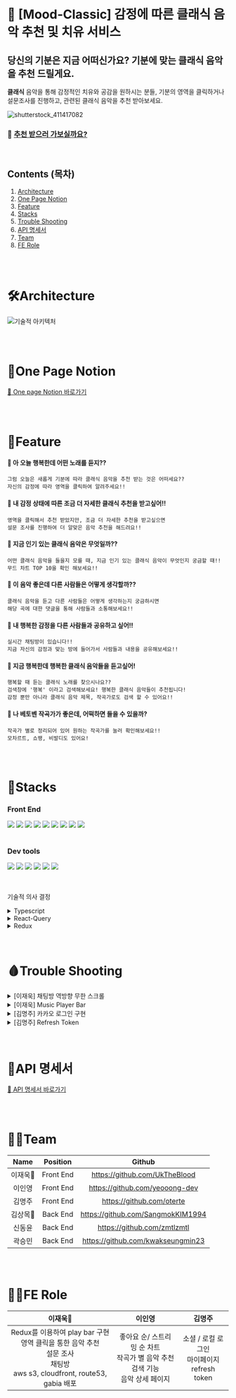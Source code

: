 # 🎹 [Mood-Classic] 감정에 따른 클래식 음악 추천 및 치유 서비스

## 당신의 기분은 지금 어떠신가요? 기분에 맞는 클래식 음악을 추천 드릴게요.
**클래식** 음악을 통해 감정적인 치유와 공감을 원하시는 분들, 기분의 영역을 클릭하거나 설문조사를 진행하고, 관련된 클래식 음악을 추천 받아보세요.

![shutterstock_411417082](https://user-images.githubusercontent.com/103476685/233306512-3800aa2f-6388-4389-ab26-2c754e9eff49.jpg)


### 🎻 [추천 받으러 가보실까요?](https://mood-classic.site/)

<br />

## Contents (목차)
1. [Architecture](#Architecture)
2. [One Page Notion](#One-Page-Notion)
3. [Feature](#Feature)
4. [Stacks](#Stacks)
5. [Trouble Shooting](#Trouble-Shooting)
6. [API 명세서](#API-명세서)
7. [Team](#Team)
8. [FE Role](#FE-Role)

<br />
<br />

# 🛠Architecture
![기술적 아키텍처](https://user-images.githubusercontent.com/103476685/233048063-e56a3e1e-a251-45ce-a174-5e56cc7e71d0.PNG)

<br />
<br />

# 📖One Page Notion
[📕 One page Notion 바로가기](https://www.notion.so/Mood-Classic-c51f26f6ce2f4442a747f01959dcbc94)

<br />
<br />

# 🎹Feature 
#### 🎻 아 오늘 행복한데 어떤 노래를 듣지??
  ```
  그럼 오늘은 새롭게 기분에 따라 클래식 음악을 추천 받는 것은 어떠세요??
  자신의 감정에 따라 영역을 클릭하여 알려주세요!!
  ```
#### 🎸 내 감정 상태에 따른 조금 더 자세한 클래식 추천을 받고싶어!!
  ```
  영역을 클릭해서 추천 받았지만, 조금 더 자세한 추천을 받고싶으면
  설문 조사를 진행하여 더 알맞은 음악 추천을 해드려요!!
  ```
#### 🎼 지금 인기 있는 클래식 음악은 무엇일까??
  ```
  어떤 클래식 음악을 들을지 모를 때, 지금 인기 있는 클래식 음악이 무엇인지 궁금할 때!!
  무드 차트 TOP 10을 확인 해보세요!!
  ```
#### 🎺 이 음악 좋은데 다른 사람들은 어떻게 생각할까??
  ```
  클래식 음악을 듣고 다른 사람들은 어떻게 생각하는지 궁금하시면
  해당 곡에 대한 댓글을 통해 사람들과 소통해보세요!!
  ```
#### 🎷 내 행복한 감정을 다른 사람들과 공유하고 싶어!!
  ```
  실시간 채팅방이 있습니다!! 
  지금 자신의 감정과 맞는 방에 들어가서 사람들과 내용을 공유해보세요!!
  ```
#### 📯 지금 행복한데 행복한 클래식 음악들을 듣고싶어!
  ```
  행복할 때 듣는 클래식 노래를 찾으시나요?? 
  검색창에 '행복' 이라고 검색해보세요! 행복한 클래식 음악들이 추천됩니다!
  감정 뿐만 아니라 클래식 음악 제목, 작곡가로도 검색 할 수 있어요!!
  ```
#### 🥁 나 베토벤 작곡가가 좋은데, 어떡하면 들을 수 있을까?
  ```
  작곡가 별로 정리되어 있어 원하는 작곡가를 눌러 확인해보세요!!
  모차르트, 쇼팽, 비발디도 있어요!
  ```

<br />
<br />

# 🎩Stacks
### Front End

<div>
  <img src="https://img.shields.io/badge/TYPESCRIPT-3178C6?style=for-the-badge&logo=Typescript&logoColor=black"> 
  <img src="https://img.shields.io/badge/REACT-61DAFB?style=for-the-badge&logo=REACT&logoColor=black"> 
  <img src="https://img.shields.io/badge/REACT QUERY-FF4154?style=for-the-badge&logo=React Query&logoColor=white"> 
  <img src="https://img.shields.io/badge/styledComponents-DB7093?style=for-the-badge&logo=styledComponents&logoColor=white"> 
  <img src="https://img.shields.io/badge/CSS3-1572B6?style=for-the-badge&logo=CSS3&logoColor=white"> 
  <img src="https://img.shields.io/badge/AXIOS-5A29E4?style=for-the-badge&logo=AXIOS&logoColor=white"> 
  <img src="https://img.shields.io/badge/REACT ROUTER-CA4245?style=for-the-badge&logo=REACTROUTER&logoColor=white"> 
  <img src="https://img.shields.io/badge/redux-764ABC?style=for-the-badge&logo=#764ABC&logoColor=white"> 
  <img src="https://img.shields.io/badge/socket.io-3010101?style=for-the-badge&logo=socketdotio&logoColor=white"> 
</div>

<br />

### Dev tools
<div>
  <img src="https://img.shields.io/badge/Github-181717?style=for-the-badge&logo=GITHUB&logoColor=white"> 
  <img src="https://img.shields.io/badge/VISUAL STUDIO CODE-007ACC?style=for-the-badge&logo=VISUAL STUDIO CODE&logoColor=white"> 
  <img src="https://img.shields.io/badge/Git-F05032?style=for-the-badge&logo=Git&logoColor=white"> 
  <img src="https://img.shields.io/badge/Figma-F24E1E?style=for-the-badge&logo=FIGMA&logoColor=white"> 
  <img src="https://img.shields.io/badge/notion-000000?style=for-the-badge&logo=notion&logoColor=white"> 
  <img src="https://img.shields.io/badge/amazons 3-569A31?style=for-the-badge&logo=amazons3&logoColor=white"> 
</div>

<br />
<br />

기술적 의사 결정 
<details>
  <summary>Typescript</summary>
  <div markdown="2">
    <div>
      
      - 높은 수준의 코드 탐색과 디버깅으로 버그 예방
        → 코드의 목적을 명시하고 목적에 맞지 않는 타입의 변수나 함수들에서 에러를 발생시켜 버그를 사전에 제거
        → 코드 자동 완성이나 실행 전 피드백을 제공하여 작업과 동시에 디버깅이 가능하여 생산성을 높일 수 있음
  </div>
</details>
  
<details>
  <summary>React-Query</summary>
  <div markdown="2">
    <div>
      
      - API 호출에 필요한 로직을 구현하는 것이 더욱 간단
      - 데이터를 가져오는 데 필요한 로딩, 에러 및 캐싱 상태를 쉽게 관리
      - API 호출을 자동으로 캐시하고, 일시적으로 인터넷 연결이 끊겼을 때에도 캐시된 데이터를 제공
  </div>
</details>
<details>
  <summary>Redux</summary>
  <div markdown="2">
    <div>
      
      1. 요구사항
        - 음악 플레이어 바를 구현하는데 있어 전역적으로 상태를 관리할 수 있어야 함
      
      2. 선택지
        1안) Recoil을 사용하여 전역 상태를 관리
        2안) Redux를 사용하여 전역 상태 관리
      
      3. 의사 결정
        - 처음 잡은 전역으로 관리하려는 state가 적었지만, 추후에 플레이 리스트를 만들거나 
          자신이 듣고 싶은 음악을 추가하는 등 음악 플레이어 바의 확장성이 넓어지고 커질 수 있어 
          Redux를 사용하는 것으로 결정하게 됨
  </div>
</details>

<br />
<br />

# 🩸Trouble Shooting
<details>
  <summary>[이재욱] 채팅방 역방향 무한 스크롤</summary>
  <div markdown="2">
    <div>
      
       1. 채팅방에서 무한 스크롤 구현 시 스크롤이 맨 위로 고정되는 문제
          스크롤을 최상단으로 올렸을 때, 새로운 데이터들이 로딩이 되면서
          스크롤의 위치가 최상단에서 이전 스크롤 위치로 변경돼야 한다.
         → 즉, 데이터가 로딩이 되고 스크롤의 위치가 맨 위로 되어 있어,
          보여지는 데이터의 값들이 순서대로 보여지지 않는데,
          스크롤의 위치를 변경하여 순서대로 보이도록 해야 한다.
      
      2. 접근
        1) prevScroll을 state 값으로 만들고, 들어왔을 때, scrollRef.current.scrollHeight 값으로 지정해준다.
        2) target이 들어왔을 때, 바뀐 scrollRef.current.scrollHeight 에서 prevScroll을 뺀 것을 scrollTop으로 옮겨준다.
        3) prevScroll을 scrollRef.current.scrollHeight로 지정해준다.
           → 바로바로 적용이 될 줄 알았지만, prevScroll이 scrollRef.current.scrollHeight로 지정되었을 때, 
            채팅 방의 채팅 내역을 불러오기 전에 prevScroll이 지정되어 문제가 생겼다.
      
      3. 해결
        - prevScroll을 시간 차를 두어 prevScroll을 지정해주어 채팅방 내역이 들어왔을 때, 
          prevScroll을 지정할 수 있도록 setTimeout을 사용하여 해결
      
      4. 리팩토링
        1) prevScroll을 setTimeout으로 시간을 지정했을 때, 지정한 시간보다 이전 채팅 방 내역을 받는 시간이 긴 경우 
          prevScroll의 지정이 늦게 될 것 같다는 생각이 들어 다른 방법을 찾아보았음.
        2) prevScroll은 받아온 채팅 내역 즉, 설정해둔 state(beforeChatData)가 변경되었을 때, 
          prevScroll을 다시 set하는 로직으로 구현하였다.
        3) 이로 인해 만약 채팅 방의 이전 내역들을 불러오는데, 시간이 걸리더라도 prevScroll이 
          필요한 타이밍에 변경되도록 로직을 수정하였다. 

  </div>
</details>
<details>
  <summary>[이재욱] Music Player Bar</summary>
  <div markdown="2">
    <div>
      
      1. 많은 페이지에서 사용하는 Music Player Bar를 만들어야 하는 문제
        많은 페이지에서 music player를 사용할 수 있는 컴포넌트를 만들어야 했다.
        요구 사항:  페이지 이동을 해도 음악이 끊기지 않아야 함
      
      2. 선택 사항
        1) Audio-h5-player 라이브러리를 사용하여 player bar을 구현
        2) Music Player을 Custom하여 구현
      
        → 이미 구현해둔 streaming을 올리는 api에서 사용하는 onTimeUpdate 이벤트가 
          Audio-h5-player에서 사용할 수 없고, 내가 원하는 대로 css를 사용하여 표현하기 어려워 
          custom하여 사용하기로 결정
      3. 접근 및 구현
        1) music의 총 시간과 진행되고 있는 시간 
          - audio에서 제공하는 currentTime 과 duration을 사용하여 
            01 : 33 / 03 : 45 같은 음악의 시간을 계산하여 표시해주었음
            → duration과 currentTime은 사용자가 알기 쉽게 알려주는 것이 아닌 
              3분이면 180.43614 같이 소수점까지 나타내기 때문에 이를 해결하기 위해 
              calcurate라는 함수를 만들어 분과 초를 나누어 표현해주었다.
        2) prograss bar 구현
          - 음악이 진행되고 있는 재생 바를 구현해야 하는데, dealt라는 state를 만듦
          - 음악의 진행률울 %로 구하기 위해 currentTime을 duration으로 나누고 이를 100을 곱하였음
            → 위의 값을 string으로 변환하여 setDealt로 dealt에 넣어줌
              (dealt를 스타일 컴포넌트의 background-color로 prop를 내려 구현)
        3) 전역으로 관리하며 페이지 이동 시에도 끊기지 않도록 구현
          - 전역으로 관리 : redux를 통해 모든 컴포넌트에서 접근할 수 있도록 구현
          - 페이지 이동시 음악이 끊기지 않도록 구현
            : react-router-dom에서 제공하는 outlet 메서드를 통해 layout을 구상하여 해결
  </div>
</details>
<details>
  <summary>[김명주] 카카오 로그인 구현</summary>
  <div>
    <div markdown="2">
      1. 카카오 로그인 구현 시, 백엔드에서 보내는 토큰을 받아올 수 없는 문제
        - 백엔드에서 구현과 관련된 로직을 전부 처리하고, jwt 토큰을 발급받아 프론트엔드로 건네주고, 
          프론트엔드에서 그 토큰을 저장한다.
          → 프론트엔드에서는 카카오 로그인 버튼만 구현하고, 버튼 클릭 시 지정된 Redirect URI에서 
            POST 요청을 통해 토큰을 받고 저장해야한다.
      
      2. 접근
        백엔드에서 모든 로직을 처리하고 프론트엔드에 토큰을 넘겨준다.
        →  프론트엔드에서는 버튼만 구현하고 클릭 시 Redirect URI로 이동하게 하면 되었으나, 
          서로 도메인 주소가 다를 경우 백엔드에서 보내준 토큰을 프론트엔드에서는 
          접근할 방법이 없어서 이 방법으로는 구현 실패
      
      3. 해결 
        - 프론트엔드에서 백엔드에게 인가코드를 넘겨주고, 백엔드에서는 받은 인가코드를 가지고 로직을 처리하여 
          프론트엔드에게 토큰을 넘겨준다
          → 프론트엔드는 로그인 버튼 클릭 시 지정된 Redirect URI로 이동하게 만들고 백엔드에서도 
            프론트엔드에서 접근 가능한 Redirect URI를 설정한 뒤, 프론트엔드는 그곳에서 카카오쪽에서 
            보내준 인가 코드를 백엔드에게 보내주고 JWT 토큰을 성공적으로 받아올 수 있었다.
  </div>
</details>
  
<details>
  <summary>[김명주] Refresh Token</summary>
  <div>
    <div markdown="2">
      1. 액세스 토큰 만료 시, 요청을 보내면 토큰이 갱신되지않고 에러가 발생
        - 백엔드에서 지정한 에러 status가 나오면, 리프레시 토큰을 이용하여 액세스 토큰을 갱신하고 
          만료 시 실패한 요청을 다시 실행한다.
          → 프론트엔드는 특정 에러 status 일 경우 액세스 토큰을 갱신하고 요청을 다시 보내야 한다.
      
      2. 접근
        1) interceptor.request에 setTimeout을 추가해 액세스 토큰 만료 직전에 갱신 
          →  axios 요청 시마다 서버에 토큰 갱신 요청을 보내게 되고 이렇게 될 경우 서버에 부하가 많이 가게 된다. 
          정상적으로 처리된다 해도 setTimeout이 매 요청마다 실행되기 때문에 갱신이 제대로 되지 않는다.
        2) interceptor.response에 에러 발생시, 그 에러 status가 백엔드에서 지정한 오류 번호일 시 갱신 요청
          → axios 요청에 대한 응답으로 오류가 발생하고 그 오류 코드가 백엔드에서 지정한 419 에러일 시, 
          토큰이 만료되어 생긴거라고 판단하여 리프레시 토큰을 이용해 액세스 토큰을 갱신한다.
          → interceptor를 이용해 응답을 가로채서, 토큰을 갱신하는데 까지는 성공했으나, 실패한 요청을 다시 보내는것은 구현 실패
        3) 만료로 인해 실패한 요청을 저장하고, 토큰 갱신 후 저장된 실패한 요청을 다시 실행
          → 어떤 instance에서 실패한 요청인지를 지정해주지 않아서 생긴 문제
          → interceptor 안에서 실패한 요청을 저장하고, 토큰을 갱신한 뒤에 저장한 요청을 다시 실행하여 리턴
      
      3. 보완
        로그인을 하지 않은 사람도 이용할 수 있는 기능을 로그인 된 사람이 이용할 경우에 토큰이 만료되면 에러가 발생하는 문제
          → instance를 추가로 하나 더 생성하여 대응
  </div>
</details>

<br />
<br />
  
# 📑API 명세서
  [🔖 API 명세서 바로가기](https://www.notion.so/32ab485ea57e4ffdb7c2b90b0f251555?v=a4f5131a32a74d17971850d9afadabd7)
  
<br />
<br />
  
# 👨‍💻Team

| Name | Position | Github |
|:-:|:-:|:-:|
| 이재욱👑 | Front End | https://github.com/UkTheBlood |
| 이인영 | Front End | https://github.com/yeooong-dev |
| 김명주 | Front End | https://github.com/oterte |
| 김상목👑 | Back End | https://github.com/SangmokKIM1994 |
| 신동윤 | Back End | https://github.com/zmtlzmtl |
| 곽승민 | Back End | https://github.com/kwakseungmin23 |

<br />
<br />

# 👩‍💻FE Role


| 이재욱👑 | 이인영 | 김명주 |
|:-:|:-:|:-:|
| Redux를 이용하여 play bar 구현<br/> 영역 클릭을 통한 음악 추천 <br/> 설문 조사 <br/> 채팅방 <br/> aws s3, cloudfront, route53, gabia 배포 | 좋아요 순/ 스트리밍 순 차트 <br/> 작곡가 별 음악 추천 <br/> 검색 기능 <br/> 음악 상세 페이지 <br/> | 소셜 / 로컬 로그인 <br/> 마이페이지 <br/> refresh token |








